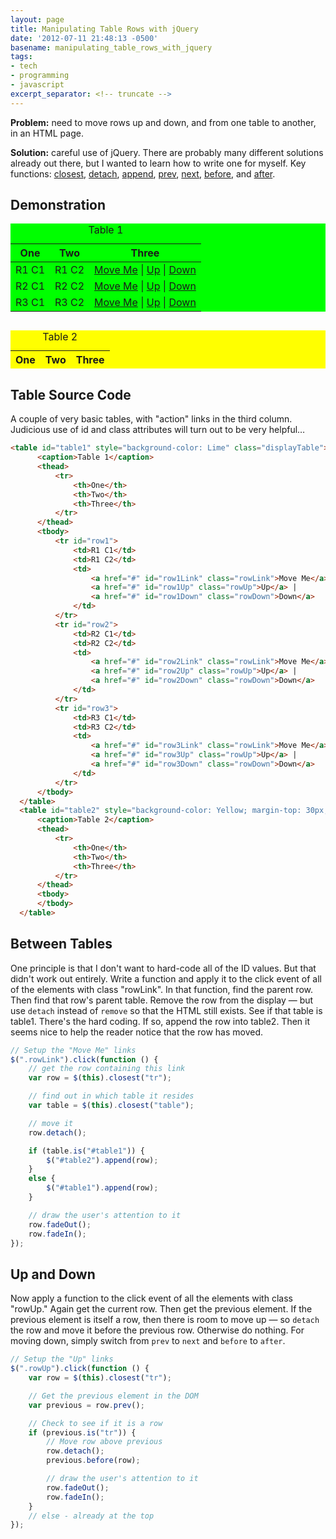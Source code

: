 ```yaml
---
layout: page
title: Manipulating Table Rows with jQuery
date: '2012-07-11 21:48:13 -0500'
basename: manipulating_table_rows_with_jquery
tags:
- tech
- programming
- javascript
excerpt_separator: <!-- truncate -->
---
```


**Problem:** need to move rows up and down, and from one table to another, in an
HTML page.

**Solution:** careful use of jQuery. There are probably many different solutions
already out there, but I wanted to learn how to write one for myself. Key
functions: [closest](http://api.jquery.com/closest/), [detach](http://api.jquery.com/detach/), [append](http://api.jquery.com/append/), [prev](http://api.jquery.com/prev/), [next](http://api.jquery.com/next/), [before](http://api.jquery.com/before/), and [after](http://api.jquery.com/after/).

<!-- truncate -->

## Demonstration

<table id="table1" style="background-color: Lime" class="displayTable">
    <caption>Table 1</caption>
    <thead>
        <tr>
            <th>One</th>
            <th>Two</th>
            <th>Three</th>
        </tr>
    </thead>
    <tbody>
        <tr id="row1">
            <td>R1 C1</td>
            <td>R1 C2</td>
            <td>
                <a href="#" id="row1Link" class="rowLink">Move Me</a> |
                <a href="#" id="row1Up" class="rowUp">Up</a> |
                <a href="#" id="row1Down" class="rowDown">Down</a>
            </td>
        </tr>
        <tr id="row2">
            <td>R2 C1</td>
            <td>R2 C2</td>
            <td>
                <a href="#" id="row2Link" class="rowLink">Move Me</a> |
                <a href="#" id="row2Up" class="rowUp">Up</a> |
                <a href="#" id="row2Down" class="rowDown">Down</a>
            </td>
        </tr>
        <tr id="row3">
            <td>R3 C1</td>
            <td>R3 C2</td>
            <td>
                <a href="#" id="row3Link" class="rowLink">Move Me</a> |
                <a href="#" id="row3Up" class="rowUp">Up</a> |
                <a href="#" id="row3Down" class="rowDown">Down</a>
            </td>
        </tr>
    </tbody>
</table>
<table id="table2" style="background-color: Yellow; margin-top: 30px;" class="displayTable">
    <caption>Table 2</caption>
    <thead>
        <tr>
            <th>One</th>
            <th>Two</th>
            <th>Three</th>
        </tr>
    </thead>
    <tbody>
    </tbody>
</table>

## Table Source Code

A couple of very basic tables, with "action" links in the third column. Judicious use of id and class attributes will turn out to be very helpful&hellip;

```html
<table id="table1" style="background-color: Lime" class="displayTable">
      <caption>Table 1</caption>
      <thead>
          <tr>
              <th>One</th>
              <th>Two</th>
              <th>Three</th>
          </tr>
      </thead>
      <tbody>
          <tr id="row1">
              <td>R1 C1</td>
              <td>R1 C2</td>
              <td>
                  <a href="#" id="row1Link" class="rowLink">Move Me</a> |
                  <a href="#" id="row1Up" class="rowUp">Up</a> |
                  <a href="#" id="row1Down" class="rowDown">Down</a>
              </td>
          </tr>
          <tr id="row2">
              <td>R2 C1</td>
              <td>R2 C2</td>
              <td>
                  <a href="#" id="row2Link" class="rowLink">Move Me</a> |
                  <a href="#" id="row2Up" class="rowUp">Up</a> |
                  <a href="#" id="row2Down" class="rowDown">Down</a>
              </td>
          </tr>
          <tr id="row3">
              <td>R3 C1</td>
              <td>R3 C2</td>
              <td>
                  <a href="#" id="row3Link" class="rowLink">Move Me</a> |
                  <a href="#" id="row3Up" class="rowUp">Up</a> |
                  <a href="#" id="row3Down" class="rowDown">Down</a>
              </td>
          </tr>
      </tbody>
  </table>
  <table id="table2" style="background-color: Yellow; margin-top: 30px;" class="displayTable">
      <caption>Table 2</caption>
      <thead>
          <tr>
              <th>One</th>
              <th>Two</th>
              <th>Three</th>
          </tr>
      </thead>
      <tbody>
      </tbody>
  </table>
```

## Between Tables

One principle is that I don't want to hard-code all of the ID values. But that didn't work out entirely. Write a function and apply it to the click event of all of the elements with class "rowLink". In that function, find the parent row. Then find that row's parent table. Remove the row from the display &mdash; but use `detach` instead of `remove` so that the HTML still exists. See if that table is table1. There's the hard coding. If so, append the row into table2. Then it seems nice to help the reader notice that the row has moved.

```javascript
// Setup the "Move Me" links
$(".rowLink").click(function () {
    // get the row containing this link
    var row = $(this).closest("tr");

    // find out in which table it resides
    var table = $(this).closest("table");

    // move it
    row.detach();

    if (table.is("#table1")) {
        $("#table2").append(row);
    }
    else {
        $("#table1").append(row);
    }

    // draw the user's attention to it
    row.fadeOut();
    row.fadeIn();
});
```

## Up and Down

Now apply a function to the click event of all the elements with class "rowUp."
Again get the current row. Then get the previous element. If the previous
element is itself a row, then there is room to move up &mdash; so `detach` the
row and move it before the previous row. Otherwise do nothing. For moving down,
simply switch from `prev` to `next` and `before` to `after`.

```javascript
// Setup the "Up" links
$(".rowUp").click(function () {
    var row = $(this).closest("tr");

    // Get the previous element in the DOM
    var previous = row.prev();

    // Check to see if it is a row
    if (previous.is("tr")) {
        // Move row above previous
        row.detach();
        previous.before(row);

        // draw the user's attention to it
        row.fadeOut();
        row.fadeIn();
    }
    // else - already at the top
});
```

<script type="text/javascript">
    $(document).ready(function () {
        // Setup the "Move Me" links
        $(".rowLink").click(function () {
            // get the row containing this link
            var row = $(this).closest("tr");

            // find out in which table it resides
            var table = $(this).closest("table");

            // move it
            row.detach();

            if (table.is("#table1")) {
                $("#table2").append(row);
            }
            else {
                $("#table1").append(row);
            }

            // draw the user's attention to it
            row.fadeOut();
            row.fadeIn();
        });

        // Setup the "Up" links
        $(".rowUp").click(function () {
            var row = $(this).closest("tr");

            // Get the previous element in the DOM
            var previous = row.prev();

            // Check to see if it is a row
            if (previous.is("tr")) {
                // Move row above previous
                row.detach();
                previous.before(row);

                // draw the user's attention to it
                row.fadeOut();
                row.fadeIn();
            }
            // else - already at the top
        });

        // Setup the "Up" links
        $(".rowDown").click(function () {
            var row = $(this).closest("tr");

            // Get the previous element in the DOM
            var next = row.next();

            // Check to see if it is a row
            if (next.is("tr")) {
                // Move row above previous
                row.detach();
                next.after(row);

                // draw the user's attention to it
                row.fadeOut();
                row.fadeIn();
            }
            // else - already at the bottom
        });
    });
</script>
